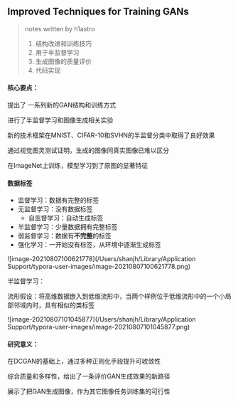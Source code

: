 ## Improved Techniques for Training GANs

> notes written by h1astro
>
> 1. 结构改进和训练技巧
> 2. 用于半监督学习
> 3. 生成图像的质量评价
> 4. 代码实现

#### 核心要点：

提出了 一系列新的GAN结构和训练方式

进行了半监督学习和图像生成相关实验

新的技术框架在MNIST、CIFAR-10和SVHN的半监督分类中取得了良好效果

通过视觉图灵测试证明，生成的图像同真实图像已难以区分

在ImageNet上训练，模型学习到了原图的显著特征

#### 数据标签

* 监督学习：数据有完整的标签
* 无监督学习：没有数据标签
  * 自监督学习：自动生成标签
* 半监督学习：少量数据拥有完整标签
* 弱监督学习：数据有**不完整**的标签
* 强化学习：一开始没有标签，从环境中逐渐生成标签

![image-20210807100621778](/Users/shanjh/Library/Application Support/typora-user-images/image-20210807100621778.png)



半监督学习：

流形假设：将高维数据嵌入到低维流形中，当两个样例位于低维流形中的一个小局部邻域内时，具有相似的类标签

![image-20210807101045877](/Users/shanjh/Library/Application Support/typora-user-images/image-20210807101045877.png)

#### 研究意义：

在DCGAN的基础上，通过多种正则化手段提升可收敛性

综合质量和多样性，给出了一条评价GAN生成效果的新路径

展示了把GAN生成图像，作为其它图像任务训练集的可行性